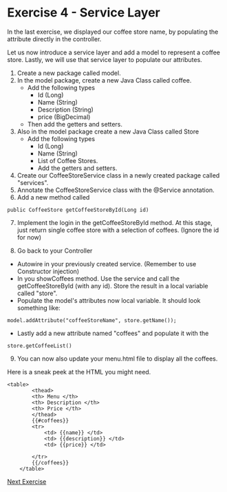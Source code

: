 # Exercise 4 - Service Layer

In the last exercise, we displayed our coffee store name, by populating the attribute directly in the controller. 

Let us now introduce a service layer and add a model to represent a coffee store. Lastly, we will use that service layer to populate our attributes.

1. Create a new package called model.
2. In the model package, create a new Java Class called coffee.
   * Add the following types
     * Id (Long)
     * Name (String)
     * Description (String)
     * price (BigDecimal)
   * Then add the getters and setters.
3. Also in the model package create a new Java Class called Store
   - Add the following types
     - Id (Long)
     - Name (String)
     - List of Coffee Stores.
     - Add the getters and setters.
4. Create our CoffeeStoreService class in a newly created package called "services".
5. Annotate the CoffeeStoreService class with the @Service annotation.
6. Add a new method called 
```
public CoffeeStore getCoffeeStoreById(Long id) 
```
7. Implement the login in the getCoffeeStoreById method. At this stage, just return single coffee store with a selection of coffees. (Ignore the id for now)

8. Go back to your Controller
* Autowire in your previously created service. (Remember to use Constructor injection)
*  In you showCoffees method. Use the service and call the getCoffeeStoreById (with any id). Store the result in a local variable called "store".
* Populate the model's attributes now local variable.  It should look something like:
```
model.addAttribute("coffeeStoreName", store.getName());
```
* Lastly add a new attribute named "coffees" and populate it with the 
```
store.getCoffeeList()
```

9. You can now also update your menu.html file to display all the coffees.

Here is a sneak peek at the HTML you might need. 

```
<table>
        <thead>
        <th> Menu </th>
        <th> Description </th>
        <th> Price </th>
        </thead>
        {{#coffees}}
        <tr>
            <td> {{name}} </td>
            <td> {{description}} </td>
            <td> {{price}} </td>

        </tr>
        {{/coffees}}
    </table>
```

[Next Exercise](../master/documents/exercise5.md)